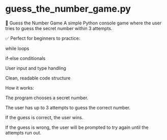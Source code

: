 # guess_the_number_game.py
🎲 Guess the Number Game
A simple Python console game where the user tries to guess the secret number within 3 attempts.

✅ Perfect for beginners to practice:

while loops

if-else conditionals

User input and type handling

Clean, readable code structure

How it works:

The program chooses a secret number.

The user has up to 3 attempts to guess the correct number.

If the guess is correct, the user wins.

If the guess is wrong, the user will be prompted to try again until the attempts run out.

